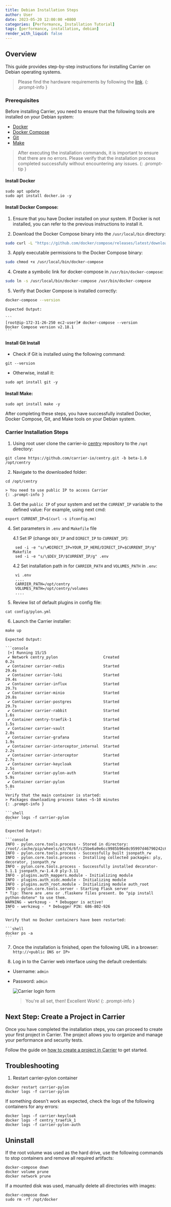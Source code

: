 ```yaml
---
title: Debian Installation Steps
author: User
date: 2023-05-20 12:00:00 +0800
categories: [Performance, Installation Tutorial]
tags: [performance, installation, debian]
render_with_liquid: false
---
```


## Overview
This guide provides step-by-step instructions for installing Carrier on Debian operating systems.

> Please find the hardware requirements by following the [link](http://getcarrier.io/posts/carrier-install/#prerequisites).
{: .prompt-info }

### Prerequisites

Before installing Carrier, you need to ensure that the following tools are installed on your Debian system:

- [Docker](https://docs.docker.com/engine/install/debian/)
- [Docker Compose](https://docs.docker.com/compose/install/)
- [Git](https://git-scm.com/downloads)
- [Make](https://www.gnu.org/software/make/)

> After executing the installation commands, it is important to ensure that there are no errors. Please verify that the installation process completed successfully without encountering any issues.
{: .prompt-tip }

#### Install Docker
```shell
sudo apt update
sudo apt install docker.io -y
```

#### Install Docker Compose:
1. Ensure that you have Docker installed on your system. If Docker is not installed, you can refer to the previous instructions to install it.

2. Download the Docker Compose binary into the `/usr/local/bin` directory:
```bash
sudo curl -L "https://github.com/docker/compose/releases/latest/download/docker-compose-$(uname -s)-$(uname -m)" -o /usr/local/bin/docker-compose
```

3. Apply executable permissions to the Docker Compose binary:
```bash
sudo chmod +x /usr/local/bin/docker-compose
```

4. Create a symbolic link for docker-compose in `/usr/bin/docker-compose`:
```bash
sudo ln -s /usr/local/bin/docker-compose /usr/bin/docker-compose
```

5. Verify that Docker Compose is installed correctly:
```bash
docker-compose --version
```

    Expected Output:

    ```
    [root@ip-172-31-26-250 ec2-user]# docker-compose --version
    Docker Compose version v2.18.1
    ```

#### Install Git Install
- Check if Git is installed using the following command:
```shell
git --version
```
- Otherwise, install it:
```shell
sudo apt install git -y
```

#### Install Make:
```shell
sudo apt install make -y
```
After completing these steps, you have successfully installed Docker, Docker Compose, Git, and Make tools on your Debian system.

### Carrier Installation Steps
1. Using root user clone the carrier-io [centry](https://github.com/carrier-io/centry/blob/beta-1.0/Makefile) repository to the `/opt` directory:
```shell
git clone https://github.com/carrier-io/centry.git -b beta-1.0 /opt/centry
```

2. Navigate to the downloaded folder:
```shell
cd /opt/centry
```
    > You need to use public IP to access Carrier
    {: .prompt-info }

3. Get the `public IP` of your system and set the `CURRENT_IP` variable to the defined value:
For example, using next cmd:
```shell
export CURRENT_IP=$(curl -s ifconfig.me)
```

4. Set parameters in `.env` and `Makefile` file


    4.1 Set IP (change `DEV_IP` and `DIRECT_IP` to `CURRENT_IP`):

        sed -i -e "s/\#DIRECT_IP=YOUR_IP_HERE/DIRECT_IP=$CURRENT_IP/g" Makefile
        sed -i -e "s/\$DEV_IP/$CURRENT_IP/g" .env



    4.2 Set installation path in for `CARRIER_PATH` and `VOLUMES_PATH` in `.env`:

        vi .env
        ....
        CARRIER_PATH=/opt/centry
        VOLUMES_PATH=/opt/centry/volumes
        ....

5. Review list of default plugins in config file:
```shell
cat config/pylon.yml
```

6. Launch the Carrier installer:
```shell
make up
```

    Expected Output:

    ```console
     [+] Running 15/15
     ✔ Network centry_pylon                    Created                                                                                                                                                                                                       0.2s
     ✔ Container carrier-redis                 Started                                                                                                                                                                                                      29.4s
     ✔ Container carrier-loki                  Started                                                                                                                                                                                                      29.4s
     ✔ Container carrier-influx                Started                                                                                                                                                                                                      29.7s
     ✔ Container carrier-minio                 Started                                                                                                                                                                                                      29.8s
     ✔ Container carrier-postgres              Started                                                                                                                                                                                                      29.7s
     ✔ Container carrier-rabbit                Started                                                                                                                                                                                                       1.6s
     ✔ Container centry-traefik-1              Started                                                                                                                                                                                                       1.5s
     ✔ Container carrier-vault                 Started                                                                                                                                                                                                       2.0s
     ✔ Container carrier-grafana               Started                                                                                                                                                                                                       1.9s
     ✔ Container carrier-interceptor_internal  Started                                                                                                                                                                                                       2.2s
     ✔ Container carrier-interceptor           Started                                                                                                                                                                                                       2.7s
     ✔ Container carrier-keycloak              Started                                                                                                                                                                                                       2.5s
     ✔ Container carrier-pylon-auth            Started                                                                                                                                                                                                       5.9s
     ✔ Container carrier-pylon                 Started                                                                                                                                                                                                       5.8s
    ```
    Verify that the main container is started:
    > Packages downloading process takes ~5-10 minutes
    {: .prompt-info }

    ```shell
    docker logs -f carrier-pylon
    ```

    Expected Output:

    ```console
    INFO - pylon.core.tools.process - Stored in directory: /root/.cache/pip/wheels/e3/76/6f/c25be6a9e6cc9985b96e8c95997d46790242c6426ef68e754c
    INFO - pylon.core.tools.process - Successfully built jsonpath_rw
    INFO - pylon.core.tools.process - Installing collected packages: ply, decorator, jsonpath_rw
    INFO - pylon.core.tools.process - Successfully installed decorator-5.1.1 jsonpath_rw-1.4.0 ply-3.11
    INFO - plugins.auth_mappers.module - Initializing module
    INFO - plugins.auth_oidc.module - Initializing module
    INFO - plugins.auth_root.module - Initializing module auth_root
    INFO - pylon.core.tools.server - Starting Flask server
    * Tip: There are .env or .flaskenv files present. Do "pip install python-dotenv" to use them.
    WARNING - werkzeug -  * Debugger is active!
    INFO - werkzeug -  * Debugger PIN: 686-802-926
    ```

    Verify that no Docker containers have been restarted:

    ```shell
    docker ps -a
    ```

7. Once the installation is finished, open the following URL in a browser: `http://<public DNS or IP>`

8. Log in to the Carrier web interface using the default credentials:
- Username: `admin`
- Password: `admin`

    ![Carrier login form](/assets/posts_img/login_screen.png)

    > You're all set, then! Excellent Work!
    {: .prompt-info }

## Next Step: Create a Project in Carrier

Once you have completed the installation steps, you can proceed to create your first project in Carrier.
The project allows you to organize and manage your performance and security tests.

Follow the guide on [how to create a project in Carrier](http://getcarrier.io/posts/carrier-create-project/) to get started.

## Troubleshooting

1. Restart carrier-pylon container

```shell
docker restart carrier-pylon
docker logs -f carrier-pylon
```

If something doesn't work as expected, check the logs of the following containers for any errors:

```shell
docker logs -f carrier-keycloak
docker logs -f centry_traefik_1
docker logs -f carrier-pylon-auth
```

## Uninstall
If the root volume was used as the hard drive, use the following commands to stop containers and remove all required artifacts:
```shell
docker-compose down
docker volume prune
docker network prune
```

If a mounted disk was used, manually delete all directories with images:
```shell
docker-compose down
sudo rm -rf /opt/docker
```

